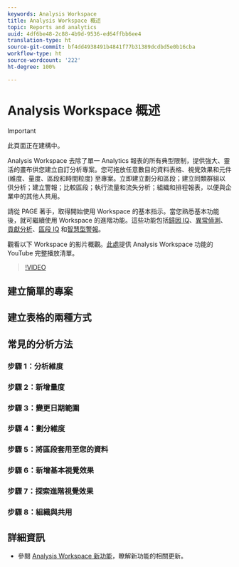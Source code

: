 ```yaml
---
keywords: Analysis Workspace
title: Analysis Workspace 概述
topic: Reports and analytics
uuid: 4df6be48-2c88-4b9d-9536-ed64ffbb6ee4
translation-type: ht
source-git-commit: bf4dd4938491b4841f77b31389dcdbd5e0b16cba
workflow-type: ht
source-wordcount: '222'
ht-degree: 100%

---
```



# Analysis Workspace 概述

>[!IMPORTANT]
>
>此頁面正在建構中。

Analysis Workspace 去除了單一 Analytics 報表的所有典型限制，提供強大、靈活的畫布供您建立自訂分析專案。您可拖放任意數目的資料表格、視覺效果和元件 (維度、量度、區段和時間粒度) 至專案。立即建立劃分和區段；建立同類群組以供分析；建立警報；比較區段；執行流量和流失分析；組織和排程報表，以便與企業中的其他人共用。

請從 PAGE 著手，取得開始使用 Workspace 的基本指示。當您熟悉基本功能後，就可繼續使用 Workspace 的進階功能。這些功能包括[歸因 IQ](/help/analyze/analysis-workspace/attribution/overview.md)、[異常偵測](/help/analyze/analysis-workspace/virtual-analyst/c-anomaly-detection/anomaly-detection.md)、[貢獻分析](/help/analyze/analysis-workspace/virtual-analyst/contribution-analysis/ca-tokens.md)、[區段 IQ](/help/analyze/analysis-workspace/segment-iq.md) 和[智慧型警報](/help/analyze/analysis-workspace/c-intelligent-alerts/intellligent-alerts.md)。

觀看以下 Workspace 的影片概觀。[此處](https://www.youtube.com/channel/UC8I6bqCk7gO6YdoMz6W5fvw/playlists?view=50&amp;sort=dd&amp;shelf_id=7)提供 Analysis Workspace 功能的 YouTube 完整播放清單。
>[!VIDEO](https://video.tv.adobe.com/v/26266?quality=12&captions=chi_hant)


## 建立簡單的專案

## 建立表格的兩種方式

## 常見的分析方法

### 步驟 1：分析維度

### 步驟 2：新增量度

### 步驟 3：變更日期範圍

### 步驟 4：劃分維度

### 步驟 5：將區段套用至您的資料

### 步驟 6：新增基本視覺效果

### 步驟 7：探索進階視覺效果

### 步驟 8：組織與共用

## 詳細資訊

* 參閱 [Analysis Workspace 新功能](/help/analyze/analysis-workspace/new-features-in-analysis-workspace.md)，瞭解新功能的相關更新。
